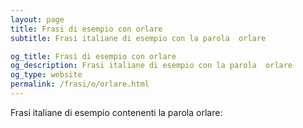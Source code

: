 ```yaml
---
layout: page
title: Frasi di esempio con orlare 
subtitle: Frasi italiane di esempio con la parola  orlare

og_title: Frasi di esempio con orlare 
og_description: Frasi italiane di esempio con la parola  orlare
og_type: website
permalink: /frasi/o/orlare.html
---
```


Frasi italiane di esempio contenenti la parola orlare:



